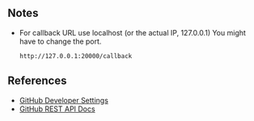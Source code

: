 ## Notes

- For callback URL use localhost (or the actual IP, 127.0.0.1)
  You might have to change the port.

  `http://127.0.0.1:20000/callback`

## References

- [GitHub Developer Settings](https://github.com/settings/developers)
- [GitHub REST API Docs](https://docs.github.com/en/rest)
